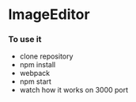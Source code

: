 # ImageEditor

### To use it ###
* clone repository
* npm install
* webpack
* npm start
* watch how it works on 3000 port
